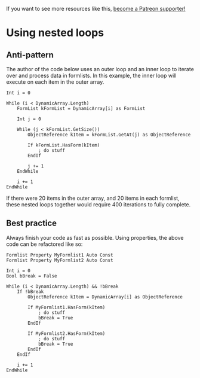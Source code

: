 <!-- TITLE: Using nested loops -->

If you want to see more resources like this, [become a Patreon supporter!](https://www.patreon.com/fireundubh) 

# Using nested loops
## Anti-pattern

The author of the code below uses an outer loop and an inner loop to iterate over and process data in formlists. In this example, the inner loop will execute on each item in the outer array.

```
Int i = 0

While (i < DynamicArray.Length)
	FormList kFormList = DynamicArray[i] as FormList
	
	Int j = 0
	
	While (j < kFormList.GetSize())
		ObjectReference kItem = kFormList.GetAt(j) as ObjectReference
		
		If kFormList.HasForm(kItem)
			; do stuff
		EndIf
		
		j += 1
	EndWhile
	
	i += 1
EndWhile
```

If there were 20 items in the outer array, and 20 items in each formlist, these nested loops together would require 400 iterations to fully complete.

## Best practice

Always finish your code as fast as possible. Using properties, the above code can be refactored like so:

```
Formlist Property MyFormlist1 Auto Const
Formlist Property MyFormlist2 Auto Const

Int i = 0
Bool bBreak = False

While (i < DynamicArray.Length) && !bBreak
	If !bBreak
		ObjectReference kItem = DynamicArray[i] as ObjectReference
	
		If MyFormlist1.HasForm(kItem)
			; do stuff
			bBreak = True
		EndIf
	
		If MyFormlist2.HasForm(kItem)
			; do stuff
			bBreak = True
		EndIf
	EndIf
	
	i += 1
EndWhile
```